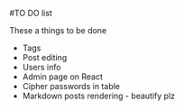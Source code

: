 #TO DO list

These a things to be done

* Tags
* Post editing
* Users info
* Admin page on React
* Cipher passwords in table
* Markdown posts rendering - beautify plz